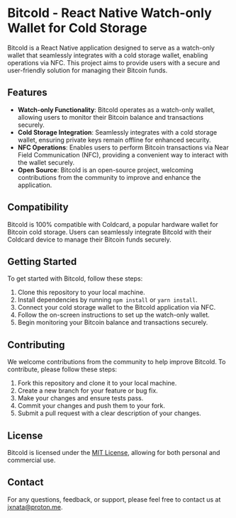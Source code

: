 # Bitcold - React Native Watch-only Wallet for Cold Storage

Bitcold is a React Native application designed to serve as a watch-only wallet that seamlessly integrates with a cold storage wallet, enabling operations via NFC. This project aims to provide users with a secure and user-friendly solution for managing their Bitcoin funds.

## Features

-   **Watch-only Functionality**: Bitcold operates as a watch-only wallet, allowing users to monitor their Bitcoin balance and transactions securely.
-   **Cold Storage Integration**: Seamlessly integrates with a cold storage wallet, ensuring private keys remain offline for enhanced security.
-   **NFC Operations**: Enables users to perform Bitcoin transactions via Near Field Communication (NFC), providing a convenient way to interact with the wallet securely.
-   **Open Source**: Bitcold is an open-source project, welcoming contributions from the community to improve and enhance the application.

## Compatibility

Bitcold is 100% compatible with Coldcard, a popular hardware wallet for Bitcoin cold storage. Users can seamlessly integrate Bitcold with their Coldcard device to manage their Bitcoin funds securely.

## Getting Started

To get started with Bitcold, follow these steps:

1. Clone this repository to your local machine.
2. Install dependencies by running `npm install` or `yarn install`.
3. Connect your cold storage wallet to the Bitcold application via NFC.
4. Follow the on-screen instructions to set up the watch-only wallet.
5. Begin monitoring your Bitcoin balance and transactions securely.

## Contributing

We welcome contributions from the community to help improve Bitcold. To contribute, please follow these steps:

1. Fork this repository and clone it to your local machine.
2. Create a new branch for your feature or bug fix.
3. Make your changes and ensure tests pass.
4. Commit your changes and push them to your fork.
5. Submit a pull request with a clear description of your changes.

## License

Bitcold is licensed under the [MIT License](LICENSE), allowing for both personal and commercial use.

## Contact

For any questions, feedback, or support, please feel free to contact us at [jxnata@proton.me](mailto:jxnata@proton.me).
